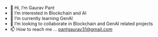 - 👋 Hi, I’m Gaurav Pant
- 👀 I’m interested in Blockchain and AI
- 🌱 I’m currently learning GenAI
- 💞️ I’m looking to collaborate in Blockchain and GenAI related projects
- 📫 How to reach me ... pantgaurav31@gmail.com

<!---
iamgauravpant/iamgauravpant is a ✨ special ✨ repository because its `README.md` (this file) appears on your GitHub profile.
You can click the Preview link to take a look at your changes.
--->
